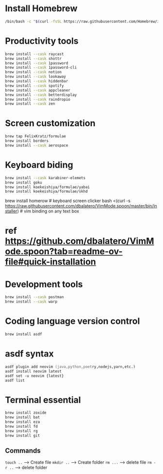 # Install Homebrew

```zsh
/bin/bash -c "$(curl -fsSL https://raw.githubusercontent.com/Homebrew/install/HEAD/install.sh)"
```

# Productivity tools
```zsh
brew install --cask raycast
brew install --cask shottr
brew install --cask 1password
brew install --cask 1password-cli
brew install --cask notion
brew install --cask lookaway
brew install --cask hiddenbar
brew install --cask spotify
brew install --cask appcleaner
brew install --cask betterdisplay
brew install --cask raindropio
brew install --cask zen
```

# Screen customization
```zsh
brew tap FelixKratz/formulae
brew install borders
brew install --cask aerospace
```

# Keyboard biding
```zsh
brew install --cask karabiner-elemets
brew install goku
brew install koekeishiya/formulae/yabai
brew install koekeishiya/formulae/skhd
```
brew install homerow # keyboard screen clicker
bash <(curl -s https://raw.githubusercontent.com/dbalatero/VimMode.spoon/master/bin/installer) # vim binding on any text box
# ref https://github.com/dbalatero/VimMode.spoon?tab=readme-ov-file#quick-installation


# Development tools
```zsh
brew install --cask postman
brew install --cask warp
```

# Coding language version control
```zsh
brew install asdf
```

# asdf syntax
```zsh
asdf plugin add neovim (java,python,poetry,nodejs,yarn,etc.)
asdf install neovim latest
asdf set -u neovim {latest}
asdf list
```

# Terminal essential
```zsh
brew install zoxide
brew install bat
brew install eza
brew install fd
brew install rg
brew install git
```


## Commands
`touch ..` --> Create file
`mkdir ..` --> Create folder
`rm ...` --> delete file
`rm -r ..` --> delete folder
